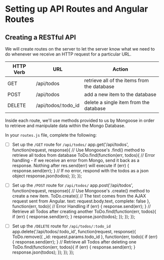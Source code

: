 # Setting up API Routes and Angular Routes

## Creating a RESTful API
We will create routes on the server to let the server know what we need to do whenever we receive an HTTP request for a particular URL.

|HTTP Verb| URL | Action  |
|---|---|---|
| GET  | /api/todos   | retrieve all of the items from the database  |
| POST |  /api/todos |  add a new item to the database |
| DELETE | /api/todos/:todo_id   |  delete a single item from the database |

Inside each route, we'll use methods provided to us by Mongoose in order to retrieve and manipulate data within the Mongo Database.

In your `routes.js` file, complete the following:

- [ ] Set up the `/GET` route for `/api/todos/`
        app.get('/api/todos', function(request, response){
          // Use Mongoose's .find() method to retrieve all todos from database
          ToDo.find(function(err, todos){
            // Error handling - if we receive an error from Mongo, send it back as a response. Nothing after res.send(err) will execute
            if (err) {
              response.send(err);
            }
            // If no error, respond with the todos as a json object
            response.json(todos);
          });
        });
- [ ] Set up the `/POST` route for `/api/todos/`
        app.post('/api/todos', function(request, response){
          // Use Mongoose's .create() method to create a new item. 
          ToDo.create({
            // The text comes from the AJAX request sent from Angular.
            text: request.body.text,
            complete: false
          }, function(err, todo){
            // Error Handling
            if (err) { 
              response.send(err); 
            }
            // Retrieve all Todos after creating another 
            ToDo.find(function(err, todos){
              if (err) {
                response.send(err);
              }
              response.json(todos);
            });
          });
        });
- [ ] Set up the `/DELETE` route for `/api/todos/:todo_id`
        app.delete('/api/todos/:todo_id', function(request, response){
          ToDo.remove({
            _id: request.params.todo_id
          }, function(err, todo){
            if (err) {
              response.send(err);
            }
            // Retrieve all Todos after deleting one
            ToDo.find(function(err, todos){
              if (err) {
                response.send(err);
              }
              response.json(todos);
            });
          });
        });
  